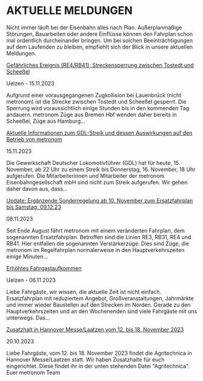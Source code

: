 AKTUELLE MELDUNGEN
==========

Nicht immer läuft bei der Eisenbahn alles nach Plan. Außerplanmäßige Störungen, Bauarbeiten oder andere Einflüsse können den Fahrplan schon mal ordentlich durcheinander bringen. Um bei solchen Beeinträchtigungen auf dem Laufenden zu bleiben, empfiehlt sich der Blick in unsere aktuellen Meldungen.

[Gefährliches Ereignis (RE4/RB41): Streckensperrung zwischen Tostedt und Scheeßel](https://www.der-metronom.de/aktuell/gefaehrliches-ereignis-streckensperrung-zwischen-hamburg-und-bremen/)

 Uelzen - 15.11.2023

Aufgrund einer vorausgegangenen Zugkollision bei Lauenbrück (nicht metronom) ist die Strecke zwischen Tostedt und Scheeßel gesperrt. Die Sperrung wird voraussichtlich einige Stunden bis in den kommenden Tag andauern. metronom Züge aus Bremen Hbf wenden daher bereits in Scheeßel, Züge aus Hamburg...

[Aktuelle Informationen zum GDL-Streik und dessen Auswirkungen auf den Betrieb von metronom](https://www.der-metronom.de/aktuell/aktuelle-informationen-zum-gdl-streik-und-dessen-auswirkungen-auf-den-betrieb-von-metronom/)

 15.11.2023

Die Gewerkschaft Deutscher Lokomotivführer (GDL) hat für heute, 15. November, ab 22 Uhr zu einem Streik bis Donnerstag, 16. November, 18 Uhr aufgerufen. Die Mitarbeiterinnen und Mitarbeiter der metronom Eisenbahngesellschaft mbH sind nicht zum Streik aufgerufen. Wir gehen daher davon aus, dass...

[Update: Ergänzende Sonderregelung ab 10. November zum Ersatzfahrplan bis Samstag, 09.12.23](https://www.der-metronom.de/aktuell/ersatzfahrplan/)

 08.11.2023

Seit Ende August fährt metronom mit einem veränderten Fahrplan, dem sogenannten Ersatzfahrplan. Betroffen sind die Linien RE3, RB31, RE4 und RB41. Hier entfallen die sogenannten Verstärkerzüge. Dies sind Züge, die metronom im Regelfahrplan normalerweise in den Hauptverkehrszeiten einige Minuten...

[Erhöhtes Fahrgastaufkommen](https://www.der-metronom.de/aktuell/hohes-fahrgastaufkommen/)

 Uelzen - 06.11.2023

Liebe Fahrgäste,
wir wissen, die aktuelle Zeit ist nicht einfach. Ersatzfahrplan mit reduziertem Angebot, Großveranstaltungen, Jahrmärkte und immer wieder Baustellen auf den Strecken im Norden. Gerade zu den Hauptverkehrszeiten und an den Wochenenden sind viele Fahrgäste mit uns unterwegs. Das...

[Zusatzhalt in Hannover Messe/Laatzen vom 12. bis 18. November 2023](https://www.der-metronom.de/aktuell/zusatzhalt-in-hannover-messe-laatzen-vom-12-bis-18-november-2023/)

 20.10.2023

Liebe Fahrgäste,
vom 12. bis 18. November 2023 findet die Agritechnica in Hannover Messe/Laatzen statt. Wir haben Zusatzhalte für euch eingerichtet.
Diese findet ihr in der unten stehenden Datei "Agritechnica".
Euer metronom Team
